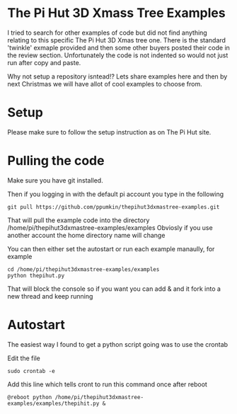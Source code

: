 # The Pi Hut 3D Xmass Tree Examples

I tried to search for other examples of code but did not find anything relating to this specific The Pi Hut 3D Xmas tree one. 
There is the standard 'twinkle' exmaple provided and then some other buyers posted their code in the review section. Unfortunately 
the code is not indented so would not just run after copy and paste.

Why not setup a repository isntead!? Lets share examples here and then by next Christmas we will have allot of cool examples to choose from.

# Setup

Please make sure to follow the setup instruction as on The Pi Hut site.

# Pulling the code

Make sure you have git installed.

Then if you logging in with the default pi account you type in the following

    git pull https://github.com/ppumkin/thepihut3dxmastree-examples.git

That will pull the example code into the directory /home/pi/thepihut3dxmastree-examples/examples
Obviosly if you use another account the home directory name will change

You can then either set the autostart or run each example manaully, for example

    cd /home/pi/thepihut3dxmastree-examples/examples
    python thepihut.py

That will block the console so if you want you can add & and it fork into a new thread and keep running

# Autostart 
The easiest way I found to get a python script going was to use the crontab

Edit the file

    sudo crontab -e

Add this line which tells cront to run this command once after reboot

    @reboot python /home/pi/thepihut3dxmastree-examples/examples/thepihit.py &
